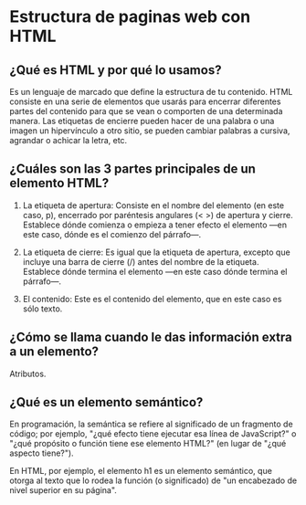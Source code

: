 # Estructura de paginas web con HTML
## ¿Qué es HTML y por qué lo usamos?
Es un lenguaje de marcado que define la estructura de tu contenido. HTML consiste en una serie de elementos que usarás para encerrar diferentes partes del contenido para que se vean o comporten de una determinada manera. Las etiquetas de encierre pueden hacer de una palabra o una imagen un hipervínculo a otro sitio, se pueden cambiar palabras a cursiva, agrandar o achicar la letra, etc.
## ¿Cuáles son las 3 partes principales de un elemento HTML?
1. La etiqueta de apertura: 
    Consiste en el nombre del elemento (en este caso, p), encerrado por paréntesis angulares (< >) de apertura y cierre. Establece dónde comienza o empieza a tener efecto el elemento —en este caso, dónde es el comienzo del párrafo—.
    
2. La etiqueta de cierre: 
    Es igual que la etiqueta de apertura, excepto que incluye una barra de cierre (/) antes del nombre de la etiqueta. Establece dónde termina el elemento —en este caso dónde termina el párrafo—.

3. El contenido: 
    Este es el contenido del elemento, que en este caso es sólo texto.
## ¿Cómo se llama cuando le das información extra a un elemento?
Atributos.
## ¿Qué es un elemento semántico?
En programación, la semántica se refiere al significado de un fragmento de código; por ejemplo, "¿qué efecto tiene ejecutar esa línea de JavaScript?" o "¿qué propósito o función tiene ese elemento HTML?" (en lugar de "¿qué aspecto tiene?"). 

En HTML, por ejemplo, el elemento h1 es un elemento semántico, que otorga al texto que lo rodea la función (o significado) de "un encabezado de nivel superior en su página".